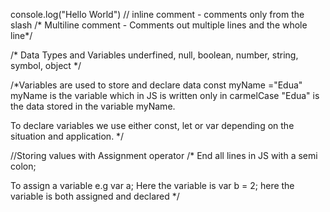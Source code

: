 console.log("Hello World") // inline comment - comments only from the slash
 /* Multiline comment - 
 Comments out multiple lines 
 and the whole line*/


 /* Data Types and Variables
 underfined, null, boolean, number, string, symbol, object 
 */

 /*Variables are used to store and declare data
 const myName ="Edua"
 myName is the variable which in JS is written only in carmelCase
 "Edua" is the data stored in the variable myName.

 To declare variables we use either const, let or var depending on the situation and application.
 */

//Storing values with Assignment operator
/* End all lines in JS with a semi colon;

To assign a variable e.g
var a;  Here the variable is
var b = 2; here the variable is both assigned and declared
*/

 